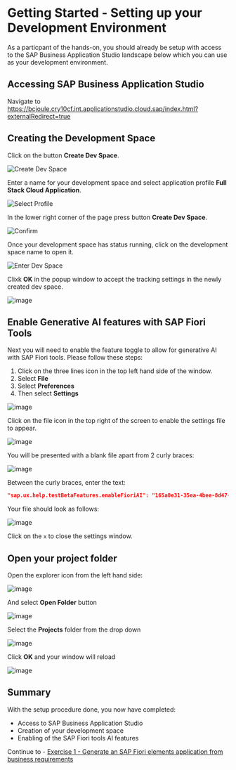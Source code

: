 # Getting Started - Setting up your Development Environment

As a particpant of the hands-on, you should already be setup with access to the SAP Business Application Studio landscape below which you can use as your development environment.

## Accessing SAP Business Application Studio

Navigate to https://bcjoule.cry10cf.int.applicationstudio.cloud.sap/index.html?externalRedirect=true

## Creating the Development Space

Click on the button **Create Dev Space**.

![Create Dev Space](https://github.wdf.sap.corp/storage/user/1340/files/6a25acaf-8b35-4a5d-b676-72971c711139)

Enter a name for your development space and select application profile **Full Stack Cloud Application**.

![Select Profile](https://github.wdf.sap.corp/storage/user/1340/files/2a624f6f-830f-4662-8c2f-73b89bf67137)

In the lower right corner of the page press button **Create Dev Space**.

![Confirm](https://github.wdf.sap.corp/storage/user/1340/files/2662b9a9-177e-41a0-95b6-f23c929175ec)

Once your development space has status running, click on the development space name to open it.

![Enter Dev Space](https://github.wdf.sap.corp/storage/user/1340/files/9bfae3a8-66c7-4f12-95c9-64aeb015fd89)

Clixk **OK** in the popup window to accept the tracking settings in the newly created dev space.

![image](https://github.wdf.sap.corp/storage/user/1340/files/30286051-fd6e-4c12-b53a-55fb714a12b5)


## Enable Generative AI features with SAP Fiori Tools

Next you will need to enable the feature toggle to allow for generative AI with SAP Fiori tools.  Please follow these steps:

1. Click on the three lines icon in the top left hand side of the window.
2. Select **File**
3. Select **Preferences**
4. Then select **Settings**

![image](https://github.wdf.sap.corp/storage/user/1340/files/7045a247-78d4-43a6-8c6f-bb53c9d8095d)


Click on the file icon in the top right of the screen to enable the settings file to appear.

![image](https://github.wdf.sap.corp/storage/user/1340/files/3edf378c-bbf8-4a97-a0d8-6aa42e788ad4)

You will be presented with a blank file apart from 2 curly braces:

![image](https://github.wdf.sap.corp/storage/user/1340/files/f19b0e4e-5467-4d1a-b4b0-3df7b2252ead)

Between the curly braces, enter the text:

```JSON
"sap.ux.help.testBetaFeatures.enableFioriAI": "165a0e31-35ea-4bee-8d47-b8593435a82d"
```

Your file should look as follows:

![image](https://github.wdf.sap.corp/storage/user/1340/files/13c5a99c-7a90-40f1-acbe-4a7dc80186b1)

Click on the `x` to close the settings window.

## Open your project folder

Open the explorer icon from the left hand side:

![image](https://github.wdf.sap.corp/storage/user/1340/files/3afa5c88-d970-45d8-91d9-99667eb714ff)

And select **Open Folder** button

![image](https://github.wdf.sap.corp/storage/user/1340/files/7fa61653-5c0e-41c8-90c4-9738ed335ebe)

Select the **Projects** folder from the drop down

![image](https://github.wdf.sap.corp/storage/user/1340/files/97a75930-60a4-4568-82fe-4abbfbb2dfb8)

Click **OK** and your window will reload

![image](https://github.wdf.sap.corp/storage/user/1340/files/c8c7b520-2eae-4e2d-84b5-3888c2a165c2)

## Summary

With the setup procedure done, you now have completed:

- Access to SAP Business Application Studio
- Creation of your development space
- Enabling of the SAP Fiori tools AI features

Continue to - [Exercise 1 - Generate an SAP Fiori elements application from business requirements](../ex1/README.md)




